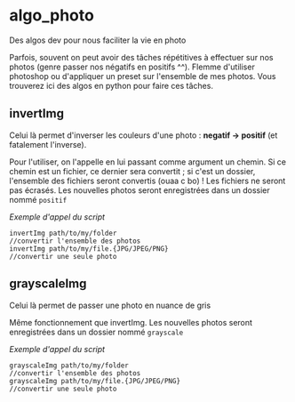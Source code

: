 # algo_photo
Des algos dev pour nous faciliter la vie en photo

Parfois, souvent on peut avoir des tâches répétitives à effectuer sur nos photos (genre passer nos négatifs en positifs ^^). 
Flemme d'utiliser photoshop ou d'appliquer un preset sur l'ensemble de mes photos. Vous trouverez ici des algos en python pour faire ces tâches.

## invertImg 

Celui là permet d'inverser les couleurs d'une photo : **negatif -> positif** (et fatalement l'inverse). 

Pour l'utiliser, on l'appelle en lui passant comme argument un chemin. Si ce chemin est un fichier, ce dernier sera convertit ; si c'est un dossier, l'ensemble des fichiers seront convertis (ouaa c bo) ! Les fichiers ne seront pas écrasés. Les nouvelles photos seront enregistrées dans un dossier nommé `positif`

*Exemple d'appel du script*

	invertImg path/to/my/folder
	//convertir l'ensemble des photos
	invertImg path/to/my/file.{JPG/JPEG/PNG}
	//convertir une seule photo
  
## grayscaleImg 

Celui là permet de passer une photo en nuance de gris 

Même fonctionnement que invertImg. Les nouvelles photos seront enregistrées dans un dossier nommé `grayscale`

*Exemple d'appel du script*

	grayscaleImg path/to/my/folder
	//convertir l'ensemble des photos
	grayscaleImg path/to/my/file.{JPG/JPEG/PNG}
	//convertir une seule photo

